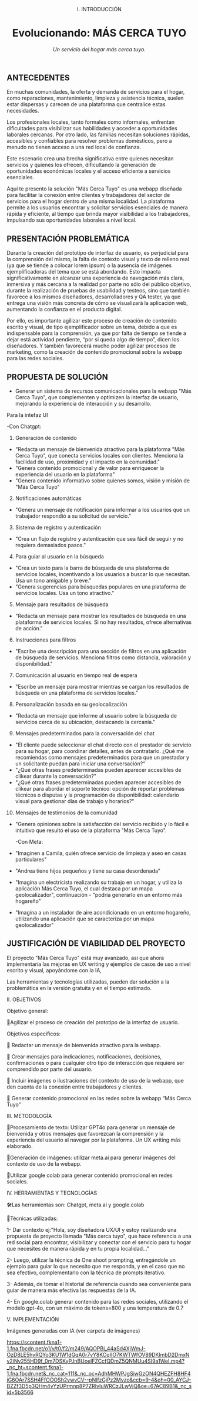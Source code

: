 <header>
I. INTRODUCCIÓN
<!--
  <<< Author notes: Course header >>>
  Include a 1280×640 image, course title in sentence case, and a concise description in emphasis.
  In your repository settings: enable template repository, add your 1280×640 social image, auto delete head branches.
  Add your open source license, GitHub uses MIT license.
-->

# Evolucionando: MÁS CERCA TUYO

*Un servicio del hogar más cerca tuyo.*

</header>

<!--
  <<< Author notes: Step 1 >>>
  Choose 3-5 steps for your course.
  The first step is always the hardest, so pick something easy!
  Link to docs.github.com for further explanations.
  Encourage users to open new tabs for steps!
-->

## ANTECEDENTES

En muchas comunidades, la oferta y demanda de servicios para el hogar, como reparaciones, mantenimiento, limpieza y asistencia técnica, suelen estar dispersas y carecen de una plataforma que centralice estas necesidades.

Los profesionales locales, tanto formales como informales, enfrentan dificultades para visibilizar sus habilidades y acceder a oportunidades laborales cercanas. Por otro lado, las familias necesitan soluciones rápidas, accesibles y confiables para resolver problemas domésticos, pero a menudo no tienen acceso a una red local de confianza.

Este escenario crea una brecha significativa entre quienes necesitan servicios y quienes los ofrecen, dificultando la generación de oportunidades económicas locales y el acceso eficiente a servicios esenciales.

Aquí te presento la solución "Más Cerca Tuyo" es una webapp diseñada para facilitar la conexión entre clientes y trabajadores del sector de servicios para el hogar dentro de una misma localidad. La plataforma permite a los usuarios encontrar y solicitar servicios esenciales de manera rápida y eficiente, al tiempo que brinda mayor visibilidad a los trabajadores, impulsando sus oportunidades laborales a nivel local. 

## PRESENTACIÓN PROBLEMÁTICA

Durante la creación del prototipo de interfaz de usuario, es perjudicial para la comprensión del mismo, la falta de contexto visual y texto de relleno real (ya que se tiende a colocar lorem ipsum) o la ausencia de imágenes ejemplificadoras del tema que se está abordando. Esto impacta significativamente en alcanzar una experiencia de navegación más clara, inmersiva y más cercana a la realidad por parte no sólo del público objetivo, durante la realización de pruebas de usabilidad y testeos, sino que también favorece a los mismos diseñadores, desarrolladores y QA tester, ya que entrega una visión más concreta de cómo se visualizará la aplicación web, aumentando la confianza en el producto digital.

Por ello, es importante agilizar este proceso de creación de contenido escrito y visual, de tipo ejemplificador sobre un tema, debido a que es indispensable para la comprensión, ya que por falta de tiempo se tiende a dejar está actividad pendiente, “por si queda algo de tiempo”, dicen los diseñadores. Y también favorecerá mucho poder agilizar procesos de marketing, como la creación de contenido promocional sobre la webapp para las redes sociales.

## PROPUESTA DE SOLUCIÓN

- Generar un sistema de recursos comunicacionales para la webapp "Más Cerca Tuyo", que complementen y optimizen la interfaz de usuario, mejorando la experiencia de interacción y su desarrollo.

Para la intefaz UI
   
   -Con Chatgpt:
   
1. Generación de contenido
- "Redacta un mensaje de bienvenida atractivo para la plataforma "Más Cerca Tuyo", que conecta servicios locales con clientes. Menciona la facilidad de uso, proximidad y el impacto en la comunidad."
- "Genera contenido promocional y de valor para enriquecer la experiencia del usuario en la plataforma"
- "Genera contenido informativo sobre quienes somos, visión y misión de "Más Cerca Tuyo"
  
2. Notificaciones automáticas
- "Genera un mensaje de notificación para informar a los usuarios que un trabajador respondió a su solicitud de servicio."

3. Sistema de registro y autenticación
- "Crea un flujo de registro y autenticación que sea fácil de seguir y no requiera demasiados pasos."

4. Para guiar al usuario en la búsqueda
- "Crea un texto para la barra de búsqueda de una plataforma de servicios locales, incentivando a los usuarios a buscar lo que necesitan. Usa un tono amigable y breve."
- "Genera sugerencias para búsquedas populares en una plataforma de servicios locales. Usa un tono atractivo."
  
5. Mensaje para resultados de búsqueda
- "Redacta un mensaje para mostrar los resultados de búsqueda en una plataforma de servicios locales. Si no hay resultados, ofrece alternativas de acción."

6. Instrucciones para filtros
- "Escribe una descripción para una sección de filtros en una aplicación de búsqueda de servicios. Menciona filtros como distancia, valoración y disponibilidad."

7. Comunicación al usuario en tiempo real de espera
- "Escribe un mensaje para mostrar mientras se cargan los resultados de búsqueda en una plataforma de servicios locales."

8. Personalización basada en su geolocalización
- "Redacta un mensaje que informe al usuario sobre la búsqueda de servicios cerca de su ubicación, destacando la cercanía."

9. Mensajes predeterminados para la conversación del chat
- "El cliente puede seleccionar el chat directo con el prestador de servicio para su hogar, para coordinar detalles, antes de contratarlo. ¿Qué me recomiendas como mensajes predeterminados para que un prestador y un solicitante puedan para iniciar una conversación?"
- "¿Qué otras frases predeterminadas pueden aparecer accesibles de clikear durante la conversación?"
- "¿Qué otras frases predeterminadas pueden aparecer accesibles de clikear para abordar el soporte técnico: opción de reportar problemas técnicos o disputas y la programación de disponibilidad: calendario visual para gestionar días de trabajo y horarios?"

10. Mensajes de testimonios de la comunidad
- "Genera opiniones sobre la satisfacción del servicio recibido y lo fácil e intuitivo que resultó el uso de la plataforma "Más Cerca Tuyo".
    
  -Con Meta:
  
- "Imaginen a Camila, quién ofrece servicio de limpieza y aseo en casas particulares"
- "Andrea tiene hijos pequeños y tiene su casa desordenada"
- "Imagina un electricista realizando su trabajo en un hogar, y utiliza la aplicación Más Cerca Tuyo, el cual destaca por un mapa geolocalizador", continuación - "podría generarlo en un entorno más hogareño"
- "Imagina a un instalador de aire acondicionado en un entorno hogareño, utilizando una aplicación que se caracteriza por un mapa geolocalizador"

## JUSTIFICACIÓN DE VIABILIDAD DEL PROYECTO
El proyecto "Más Cerca Tuyo" está muy avanzado, asi que ahora implementaría las mejoras en UX writing y ejemplos de casos de uso a nivel escrito y visual, apoyándome con la IA, 

Las herramientas y tecnologías utilizadas, pueden dar solución a la problemática en la versión gratuita y en el tiempo estimado.

II. OBJETIVOS

Objetivo general: 

🎯Agilizar el proceso de creación del prototipo de la interfaz de usuario.

Objetivos específicos:

🎯 Redactar un mensaje de bienvenida atractivo para la webapp.

🎯 Crear mensajes para indicaciones, notificaciones, decisiones, confirmaciones o para cualquier otro tipo de interacción que requiere ser comprendido por parte del usuario.

🎯 Incluir imágenes o ilustraciones del contexto de uso de la webapp, que den cuenta de la conexión entre trabajadores y clientes.

🎯 Generar contenido promocional en las redes sobre la webapp “Más Cerca Tuyo” 

III. METODOLOGÍA

🔹Procesamiento de texto: Utilizar GPT4o para generar un mensaje de bienvenida y otros mensajes que favorezcan la comprensión y la experiencia del usuario al navegar por la plataforma. Un UX writing más elaborado.

🔹Generación de imágenes: utilizar meta.ai para generar imágenes del contexto de uso de la webapp.

🔹Utilizar google colab para generar contenido promocional en redes sociales.

IV. HERRAMIENTAS Y TECNOLOGÍAS

🛠️Las herramientas son: Chatgpt, meta.ai y google.colab

🔧Técnicas utilizadas:

1- Dar contexto ej:"Hola, soy diseñadora UX/UI y estoy realizando una propuesta de proyecto llamada "Más cerca tuyo", que hace referencia a una red social para encontrar, visibilizar y conectar con el servicio para tu hogar que necesites de manera rápida y en tu propia localidad..."

2- Luego, utilizar la técnica de One shoot prompting, entregándole un ejemplo para guiar lo que necesito que me responda, y en el caso que no sea efectivo, complementarlo con la técnica de prompts iterativo.

3- Además, de tomar el historial de referencia cuando sea conveniente para guiar de manera más efectiva las respuestas de la IA.

4- En google.colab generar contenido para las redes sociales, utilizando el modelo gpt-4o, con un máximo de tokens=800 y una temperatura de 0.7

V. IMPLEMENTACIÓN

Imágenes generadas con IA (ver carpeta de imágenes)

https://scontent.fkna1-1.fna.fbcdn.net/o1/v/t0/f2/m249/AQOPBi_44aSd4XjWmJ-OzD8LE5hvRQYo3KU1W1dGqA0r7vY8KCqIIO7KWTWfOV89DKlmbD2DmxNv2iNv255HD9f_0m7DSKyPJnBUoelFZCcfQDmZ5QNMUu4SI9a1WeI.mp4?_nc_ht=scontent.fkna1-1.fna.fbcdn.net&_nc_cat=111&_nc_oc=AdhMHWPJgSiwGzON4QHEZFH8HF4jG6OAr7SSH4FfOOOSh2vwvCV--pNlfzGjPz2Mvzo&ccb=9-4&oh=00_AYCJ-BZZf3D5p3QHm4yYzUPrmnp8P7ZRlvIuWRCzJLwVjQ&oe=67AC89B1&_nc_sid=5b3566

<footer>

</footer>
